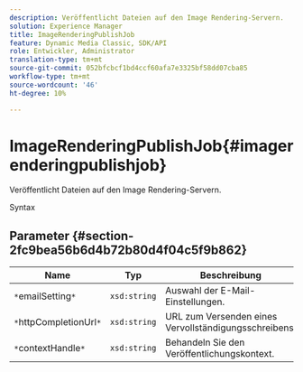 ```yaml
---
description: Veröffentlicht Dateien auf den Image Rendering-Servern.
solution: Experience Manager
title: ImageRenderingPublishJob
feature: Dynamic Media Classic, SDK/API
role: Entwickler, Administrator
translation-type: tm+mt
source-git-commit: 052bfcbcf1bd4ccf60afa7e3325bf58dd07cba85
workflow-type: tm+mt
source-wordcount: '46'
ht-degree: 10%

---
```



# ImageRenderingPublishJob{#imagerenderingpublishjob}

Veröffentlicht Dateien auf den Image Rendering-Servern.

Syntax

## Parameter {#section-2fc9bea56b6d4b72b80d4f04c5f9b862}

| Name | Typ | Beschreibung |
|---|---|---|
| `*`emailSetting`*` | `xsd:string` | Auswahl der E-Mail-Einstellungen. |
| `*`httpCompletionUrl`*` | `xsd:string` | URL zum Versenden eines Vervollständigungsschreibens. |
| `*`contextHandle`*` | `xsd:string` | Behandeln Sie den Veröffentlichungskontext. |

